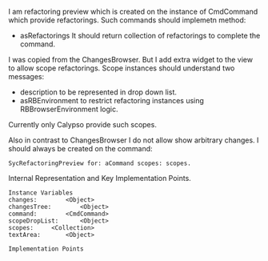 I am refactoring preview which is created on the instance of CmdCommand which provide refactorings.
Such commands should implemetn method: 

- asRefactorings
It should return collection of refactorings to complete the command.

I was copied from the ChangesBrowser.
But I add extra widget to the view to allow scope refactorings. 
Scope instances should understand two messages: 

- description to be represented in drop down list.
- asRBEnvironment to restrict refactoring instances using RBBrowserEnvironment logic.

Currently only Calypso provide such scopes. 

Also in contrast to ChangesBrowser I do not allow show arbitrary changes. I should always be created on the command:

	SycRefactoringPreview for: aCommand scopes: scopes.

Internal Representation and Key Implementation Points.

    Instance Variables
	changes:		<Object>
	changesTree:		<Object>
	command:		<CmdCommand>
	scopeDropList:		<Object>
	scopes:		<Collection>
	textArea:		<Object>

    Implementation Points